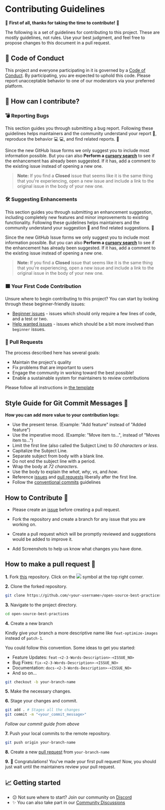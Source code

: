 # Contributing Guidelines

🎉 **First of all, thanks for taking the time to contribute!** 🎉

The following is a set of guidelines for contributing to this project. These are mostly guidelines, not rules. Use your best judgment, and feel free to propose changes to this document in a pull request.

## 📜 Code of Conduct

This project and everyone participating in it is governed by a [Code of Conduct](https://github.com/krishguptadev/open-source-best-practices/blob/main/CODE_OF_CONDUCT.md). By participating, you are expected to uphold this code. Please report unacceptable behavior to one of our moderators via your preferred platform.

## 🤔 How can I contribute?

### 💣 Reporting Bugs

This section guides you through submitting a bug report. Following these guidelines helps maintainers and the community understand your report 📝, reproduce the behavior 💻 💻, and find related reports. 🔎

Since the new GitHub Issue forms we only suggest you to include most information possible. But you can also **Perform a [cursory search](https://github.com/krishguptadev/open-source-best-practices/issues)** to see if the enhancement has already been suggested. If it has, add a comment to the existing issue instead of opening a new one.

> **Note:** If you find a **Closed** issue that seems like it is the same thing that you're experiencing, open a new issue and include a link to the original issue in the body of your new one.

### 🛠 Suggesting Enhancements

This section guides you through submitting an enhancement suggestion, including completely new features and minor improvements to existing functionality. Following these guidelines helps maintainers and the community understand your suggestion 📝 and find related suggestions. 🔎

Since the new GitHub Issue forms we only suggest you to include most information possible. But you can also **Perform a [cursory search](https://github.com/krishguptadev/open-source-best-practices/issues)** to see if the enhancement has already been suggested. If it has, add a comment to the existing issue instead of opening a new one.

> **Note:** If you find a **Closed** issue that seems like it is the same thing that you're experiencing, open a new issue and include a link to the original issue in the body of your new one.

### 🟩 Your First Code Contribution

Unsure where to begin contributing to this project? You can start by looking through these beginner-friendly issues:

- [Beginner issues](https://github.com/krishguptadev/open-source-best-practices/issues?q=is%3Aopen+is%3Aissue+label%3A%22good+first+issue%22) - issues which should only require a few lines of code, and a test or two.
- [Help wanted issues](https://github.com/krishguptadev/open-source-best-practices/issues?q=is%3Aopen+is%3Aissue+label%3A%22help+wanted%22) - issues which should be a bit more involved than `beginner` issues.

### 📣 Pull Requests

The process described here has several goals:

- Maintain the project's quality
- Fix problems that are important to users
- Engage the community in working toward the best possible!
- Enable a sustainable system for maintainers to review contributions

Please follow all instructions in [the template](https://github.com/krishguptadev/open-source-best-practices/blob/main/.github/pull_request_template.md)

## Style Guide for Git Commit Messages :memo:

**How you can add more value to your contribution logs:**

- Use the present tense. (Example: "Add feature" instead of "Added feature")
- Use the imperative mood. (Example: "Move item to...", instead of "Moves item to...")
- Limit the first line (also called the Subject Line) to _50 characters or less_.
- Capitalize the Subject Line.
- Separate subject from body with a blank line.
- Do not end the subject line with a period.
- Wrap the body at _72 characters_.
- Use the body to explain the _what_, _why_, _vs_, and _how_.
- Reference [issues](https://github.com/krishguptadev/open-source-best-practices/issues) and [pull requests](https://github.com/krishguptadev/open-source-best-practices/pulls) liberally after the first line.
- Follow the [conventional commits](https://www.conventionalcommits.org/en/v1.0.0/) guidelines

## How to Contribute 🚀

- Please create an [issue](https://github.com/krishguptadev/open-source-best-practices/issues) before creating a pull request.

- Fork the repository and create a branch for any issue that you are working on.

- Create a pull request which will be promptly reviewed and suggestions would be added to improve it.

- Add Screenshots to help us know what changes you have done.

## How to make a pull request 🤔

**1.** Fork [this](https://github.com/krishguptadev/open-source-best-practices) repository. Click on the <a  href="https://github.com/krishguptadev/open-source-best-practices"><img  src="https://img.icons8.com/fluency/30/000000/code-fork.png"/></a> symbol at the top right corner.

**2.** Clone the forked repository.

```bash
git clone https://github.com/<your-username>/open-source-best-practices.git
```

**3.** Navigate to the project directory.

```bash
cd open-source-best-practices
```

**4.** Create a new branch

Kindly give your branch a more descriptive name like `feat-optimize-images` instead of `patch-1`.

You could follow this convention. Some ideas to get you started:

- Feature Updates: `feat-<2-3-Words-Description>-<ISSUE_NO>`
- Bug Fixes: `fix-<2-3-Words-Description>-<ISSUE_NO>`
- Documentation: `docs-<2-3-Words-Description>-<ISSUE_NO>`
- And so on...

```bash
git checkout -b your-branch-name
```

**5.** Make the necessary changes.

**6.** Stage your changes and commit.

```bash
git add . # Stages all the changes
git commit -m "<your_commit_message>"
```

_Follow our commit guide from above_

**7.** Push your local commits to the remote repository.

```bash
git push origin your-branch-name
```

**8.** Create a new [pull request](https://help.github.com/en/github/collaborating-with-issues-and-pull-requests/creating-a-pull-request) from `your-branch-name`

**9.** 🎉 Congratulations! You've made your first pull request! Now, you should just wait until the maintainers review your pull request.

## 📈 Getting started

- 😕 Not sure where to start? Join our community on [Discord](https://discord.gg/eZPwdM52vn)
- ✨ You can also take part in our [Community Discussions](https://github.com/krishguptadev/open-source-best-practices/discussions)
